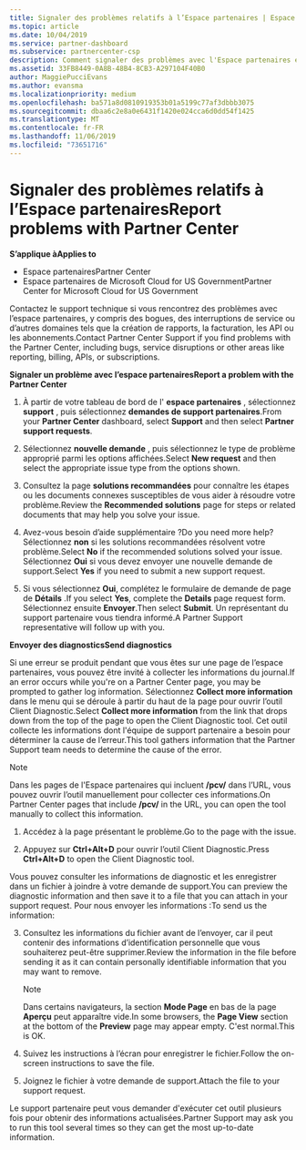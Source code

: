 ```yaml
---
title: Signaler des problèmes relatifs à l’Espace partenaires | Espace partenaires
ms.topic: article
ms.date: 10/04/2019
ms.service: partner-dashboard
ms.subservice: partnercenter-csp
description: Comment signaler des problèmes avec l'Espace partenaires et collecter des informations de diagnostic pour notre équipe de Support.
ms.assetid: 33FB8449-0A8B-48B4-8CB3-A297104F40B0
author: MaggiePucciEvans
ms.author: evansma
ms.localizationpriority: medium
ms.openlocfilehash: ba571a8d0810919353b01a5199c77af3dbbb3075
ms.sourcegitcommit: dbaa6c2e8a0e6431f1420e024cca6d0dd54f1425
ms.translationtype: MT
ms.contentlocale: fr-FR
ms.lasthandoff: 11/06/2019
ms.locfileid: "73651716"
---
```

# <a name="report-problems-with-partner-center"></a><span data-ttu-id="49ce4-103">Signaler des problèmes relatifs à l’Espace partenaires</span><span class="sxs-lookup"><span data-stu-id="49ce4-103">Report problems with Partner Center</span></span>

<span data-ttu-id="49ce4-104">**S’applique à**</span><span class="sxs-lookup"><span data-stu-id="49ce4-104">**Applies to**</span></span>

- <span data-ttu-id="49ce4-105">Espace partenaires</span><span class="sxs-lookup"><span data-stu-id="49ce4-105">Partner Center</span></span>
- <span data-ttu-id="49ce4-106">Espace partenaires de Microsoft Cloud for US Government</span><span class="sxs-lookup"><span data-stu-id="49ce4-106">Partner Center for Microsoft Cloud for US Government</span></span>


<span data-ttu-id="49ce4-107">Contactez le support technique si vous rencontrez des problèmes avec l’espace partenaires, y compris des bogues, des interruptions de service ou d’autres domaines tels que la création de rapports, la facturation, les API ou les abonnements.</span><span class="sxs-lookup"><span data-stu-id="49ce4-107">Contact Partner Center Support if you find problems with the Partner Center, including bugs, service disruptions or other areas like reporting, billing, APIs, or subscriptions.</span></span>


<span data-ttu-id="49ce4-108">**Signaler un problème avec l’espace partenaires**</span><span class="sxs-lookup"><span data-stu-id="49ce4-108">**Report a problem with the Partner Center**</span></span>

1. <span data-ttu-id="49ce4-109">À partir de votre tableau de bord de l' **espace partenaires** , sélectionnez **support** , puis sélectionnez **demandes de support partenaires**.</span><span class="sxs-lookup"><span data-stu-id="49ce4-109">From your **Partner Center** dashboard, select **Support** and then select **Partner support requests**.</span></span>

2. <span data-ttu-id="49ce4-110">Sélectionnez **nouvelle demande** , puis sélectionnez le type de problème approprié parmi les options affichées.</span><span class="sxs-lookup"><span data-stu-id="49ce4-110">Select **New request** and then select the appropriate issue type from the options shown.</span></span>

3. <span data-ttu-id="49ce4-111">Consultez la page **solutions recommandées** pour connaître les étapes ou les documents connexes susceptibles de vous aider à résoudre votre problème.</span><span class="sxs-lookup"><span data-stu-id="49ce4-111">Review the **Recommended solutions** page for steps or related documents that may help you solve your issue.</span></span>

4. <span data-ttu-id="49ce4-112">Avez-vous besoin d’aide supplémentaire ?</span><span class="sxs-lookup"><span data-stu-id="49ce4-112">Do you need more help?</span></span> <span data-ttu-id="49ce4-113">Sélectionnez **non** si les solutions recommandées résolvent votre problème.</span><span class="sxs-lookup"><span data-stu-id="49ce4-113">Select **No** if the recommended solutions solved your issue.</span></span> <span data-ttu-id="49ce4-114">Sélectionnez **Oui** si vous devez envoyer une nouvelle demande de support.</span><span class="sxs-lookup"><span data-stu-id="49ce4-114">Select **Yes** if you need to submit a new support request.</span></span>

5. <span data-ttu-id="49ce4-115">Si vous sélectionnez **Oui**, complétez le formulaire de demande de page de **Détails** .</span><span class="sxs-lookup"><span data-stu-id="49ce4-115">If you select **Yes**, complete the **Details** page request form.</span></span> <span data-ttu-id="49ce4-116">Sélectionnez ensuite **Envoyer**.</span><span class="sxs-lookup"><span data-stu-id="49ce4-116">Then select **Submit**.</span></span> <span data-ttu-id="49ce4-117">Un représentant du support partenaire vous tiendra informé.</span><span class="sxs-lookup"><span data-stu-id="49ce4-117">A Partner Support representative will follow up with you.</span></span>

<span data-ttu-id="49ce4-118">**Envoyer des diagnostics**</span><span class="sxs-lookup"><span data-stu-id="49ce4-118">**Send diagnostics**</span></span>

<span data-ttu-id="49ce4-119">Si une erreur se produit pendant que vous êtes sur une page de l’espace partenaires, vous pouvez être invité à collecter les informations du journal.</span><span class="sxs-lookup"><span data-stu-id="49ce4-119">If an error occurs while you're on a Partner Center page, you may be prompted to gather log information.</span></span> <span data-ttu-id="49ce4-120">Sélectionnez **Collect more information** dans le menu qui se déroule à partir du haut de la page pour ouvrir l’outil Client Diagnostic.</span><span class="sxs-lookup"><span data-stu-id="49ce4-120">Select **Collect more information** from the link that drops down from the top of the page to open the Client Diagnostic tool.</span></span> <span data-ttu-id="49ce4-121">Cet outil collecte les informations dont l'équipe de support partenaire a besoin pour déterminer la cause de l’erreur.</span><span class="sxs-lookup"><span data-stu-id="49ce4-121">This tool gathers information that the Partner Support team needs to determine the cause of the error.</span></span> 

>[!NOTE]
><span data-ttu-id="49ce4-122">Dans les pages de l'Espace partenaires qui incluent **/pcv/** dans l’URL, vous pouvez ouvrir l’outil manuellement pour collecter ces informations.</span><span class="sxs-lookup"><span data-stu-id="49ce4-122">On Partner Center pages that include **/pcv/** in the URL, you can open the tool manually to collect this information.</span></span>

1. <span data-ttu-id="49ce4-123">Accédez à la page présentant le problème.</span><span class="sxs-lookup"><span data-stu-id="49ce4-123">Go to the page with the issue.</span></span>

2. <span data-ttu-id="49ce4-124">Appuyez sur **Ctrl+Alt+D** pour ouvrir l’outil Client Diagnostic.</span><span class="sxs-lookup"><span data-stu-id="49ce4-124">Press **Ctrl+Alt+D** to open the Client Diagnostic tool.</span></span>

<span data-ttu-id="49ce4-125">Vous pouvez consulter les informations de diagnostic et les enregistrer dans un fichier à joindre à votre demande de support.</span><span class="sxs-lookup"><span data-stu-id="49ce4-125">You can preview the diagnostic information and then save it to a file that you can attach in your support request.</span></span> <span data-ttu-id="49ce4-126">Pour nous envoyer les informations :</span><span class="sxs-lookup"><span data-stu-id="49ce4-126">To send us the information:</span></span>

3. <span data-ttu-id="49ce4-127">Consultez les informations du fichier avant de l’envoyer, car il peut contenir des informations d’identification personnelle que vous souhaiterez peut-être supprimer.</span><span class="sxs-lookup"><span data-stu-id="49ce4-127">Review the information in the file before sending it as it can contain personally identifiable information that you may want to remove.</span></span> 

    >[!NOTE]
    ><span data-ttu-id="49ce4-128">Dans certains navigateurs, la section **Mode Page** en bas de la page **Aperçu** peut apparaître vide.</span><span class="sxs-lookup"><span data-stu-id="49ce4-128">In some browsers, the **Page View** section at the bottom of the **Preview** page may appear empty.</span></span> <span data-ttu-id="49ce4-129">C'est normal.</span><span class="sxs-lookup"><span data-stu-id="49ce4-129">This is OK.</span></span>

4. <span data-ttu-id="49ce4-130">Suivez les instructions à l’écran pour enregistrer le fichier.</span><span class="sxs-lookup"><span data-stu-id="49ce4-130">Follow the on-screen instructions to save the file.</span></span>

5. <span data-ttu-id="49ce4-131">Joignez le fichier à votre demande de support.</span><span class="sxs-lookup"><span data-stu-id="49ce4-131">Attach the file to your support request.</span></span>

<span data-ttu-id="49ce4-132">Le support partenaire peut vous demander d'exécuter cet outil plusieurs fois pour obtenir des informations actualisées.</span><span class="sxs-lookup"><span data-stu-id="49ce4-132">Partner Support may ask you to run this tool several times so they can get the most up-to-date information.</span></span>


